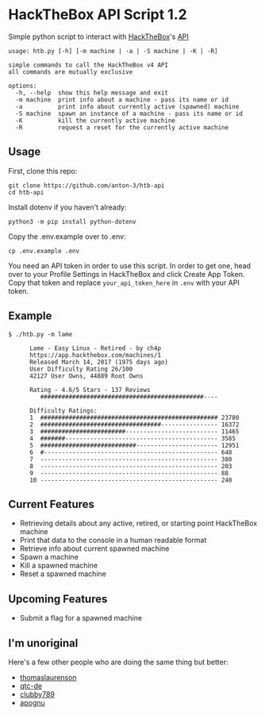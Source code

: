 # HackTheBox API Script 1.2

Simple python script to interact with [HackTheBox](https://www.hackthebox.com)'s [API](https://documenter.getpostman.com/view/13129365/TVeqbmeq)

```
usage: htb.py [-h] [-m machine | -a | -S machine | -K | -R]

simple commands to call the HackTheBox v4 API
all commands are mutually exclusive

options:
  -h, --help  show this help message and exit
  -m machine  print info about a machine - pass its name or id
  -a          print info about currently active (spawned) machine
  -S machine  spawn an instance of a machine - pass its name or id
  -K          kill the currently active machine
  -R          request a reset for the currently active machine
```

## Usage

First, clone this repo:
```
git clone https://github.com/anton-3/htb-api
cd htb-api
```
Install dotenv if you haven't already:
```
python3 -m pip install python-dotenv
```
Copy the .env.example over to .env:
```
cp .env.example .env
```
You need an API token in order to use this script. In order to get one, head over to your Profile Settings in HackTheBox and click Create App Token. Copy that token and replace `your_api_token_here` in `.env` with your API token.

## Example

```
$ ./htb.py -m lame  

      Lame - Easy Linux - Retired - by ch4p
      https://app.hackthebox.com/machines/1
      Released March 14, 2017 (1975 days ago)
      User Difficulty Rating 26/100
      42127 User Owns, 44889 Root Owns

      Rating - 4.6/5 Stars - 137 Reviews
         ##############################################----

      Difficulty Ratings:
      1  ################################################## 23780
      2  ##################################---------------- 16372
      3  ########################-------------------------- 11465
      4  #######------------------------------------------- 3585
      5  ###########################----------------------- 12951
      6  #------------------------------------------------- 648
      7  -------------------------------------------------- 380
      8  -------------------------------------------------- 203
      9  -------------------------------------------------- 88
      10 -------------------------------------------------- 240
```

## Current Features

- Retrieving details about any active, retired, or starting point HackTheBox machine
- Print that data to the console in a human readable format
- Retrieve info about current spawned machine
- Spawn a machine
- Kill a spawned machine
- Reset a spawned machine

## Upcoming Features

- Submit a flag for a spawned machine

## I'm unoriginal

Here's a few other people who are doing the same thing but better:
- [thomaslaurenson](https://github.com/thomaslaurenson/htb-api)
- [qtc-de](https://github.com/qtc-de/htb-api)
- [clubby789](https://github.com/clubby789/htb-api)
- [apognu](https://github.com/apognu/htb)
